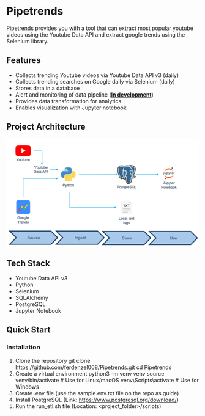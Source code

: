 # Pipetrends
Pipetrends provides you with a tool that can extract most popular youtube videos using the Youtube Data API and extract google trends using the Selenium library. 

## Features
- Collects trending Youtube videos via Youtube Data API v3 (daily)
- Collects trending searches on Google daily via Selenium (daily)
- Stores data in a database
- Alert and monitoring of data pipeline (**<ins>In development</ins>**)
- Provides data transformation for analytics
- Enables visualization with Jupyter notebook

## Project Architecture
![Project Architecture Diagram](https://github.com/ferdenzel008/Pipetrends/blob/main/images/Project%20Architecture.jpg)

## Tech Stack
- Youtube Data API v3
- Python
- Selenium
- SQLAlchemy
- PostgreSQL
- Jupyter Notebook

## Quick Start

### Installation

1. Clone the repository
   git clone https://github.com/ferdenzel008/Pipetrends.git
   cd Pipetrends  
3. Create a virtual environment
   python3 -m venv venv 
   source venv/bin/activate   # Use for Linux/macOS
   venv\Scripts\activate      # Use for Windows
4. Create .env file (use the sample.env.txt file on the repo as guide)
5. Install PostgreSQL (Link: https://www.postgresql.org/download/)
6. Run the run_etl.sh file (Location: <project_folder>/scripts)

